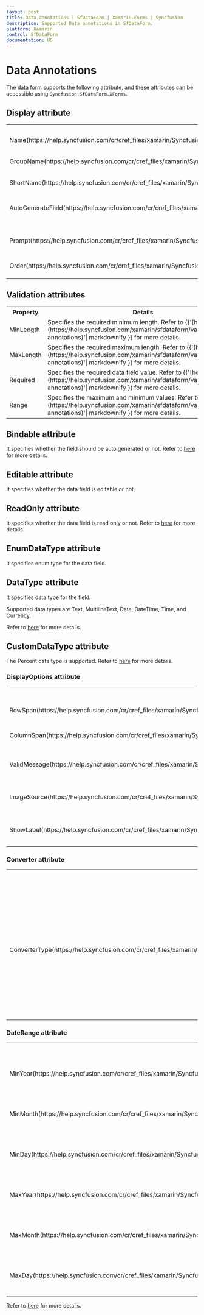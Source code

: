```yaml
---
layout: post
title: Data annotations | SfDataForm | Xamarin.Forms | Syncfusion
description: Supported Data annotations in SfDataForm.
platform: Xamarin
control: SfDataForm
documentation: UG
---
```


# Data Annotations

The data form supports the following attribute, and these attributes can be accessible using `Syncfusion.SfDataForm.XForms`.

## Display attribute

<table>
<tr>
<th>Property</th>
<th>Details</th>
</tr>
<tr>
<td>
Name(https://help.syncfusion.com/cr/cref_files/xamarin/Syncfusion.SfDataForm.XForms~Syncfusion.XForms.DataForm.DisplayAttribute~Name.html)
</td>
<td>
Specifies the label text.
</td>
</tr>
<tr>
<td>
GroupName(https://help.syncfusion.com/cr/cref_files/xamarin/Syncfusion.SfDataForm.XForms~Syncfusion.XForms.DataForm.DisplayAttribute~GroupName.html)
</td>
<td>
Specifies the group name which groups the fields in the data form. Refer to {{'[here](https://help.syncfusion.com/xamarin/sfdataform/layout#grouping-data-fields)'| markdownify }} for more details.
</td>
</tr>
<tr>
<td>
ShortName(https://help.syncfusion.com/cr/cref_files/xamarin/Syncfusion.SfDataForm.XForms~Syncfusion.XForms.DataForm.DisplayAttribute~ShortName.html)
</td>
<td>
Specifies the label text. It takes higher priority than Name.
</td>
</tr>
<tr>
<td>
AutoGenerateField(https://help.syncfusion.com/cr/cref_files/xamarin/Syncfusion.SfDataForm.XForms~Syncfusion.XForms.DataForm.DisplayAttribute~AutoGenerateField.html)
</td>
<td>
Specifies whether the field should be auto generated or not. Refer to {{'[here](https://help.syncfusion.com/xamarin/sfdataform/working-with-dataform#cancel-dataformitem-generation-of-data-field)'| markdownify }} for more details.
</td>
</tr>
<tr>
<td>
Prompt(https://help.syncfusion.com/cr/cref_files/xamarin/Syncfusion.SfDataForm.XForms~Syncfusion.XForms.DataForm.DisplayAttribute~Prompt.html)
</td>
<td>
Specifies watermark text for the editor. Refer to {{'[here](https://help.syncfusion.com/xamarin/sfdataform/working-with-dataform#setting-watermark)'| markdownify }} for more details.
</td>
</tr>
<tr>
<td>
Order(https://help.syncfusion.com/cr/cref_files/xamarin/Syncfusion.SfDataForm.XForms~Syncfusion.XForms.DataForm.DisplayAttribute~Order.html)
</td>
<td>
Specifies the order of field in the data form. Refer to {{'[here](https://help.syncfusion.com/xamarin/sfdataform/layout#changing-order-of-the-dataformitem	)'| markdownify }} for more details.
</td>
</tr>
</table>

## Validation attributes

<table>
<tr>
<th>
Property
</th>
<th>
Details
</th>
</tr>
<tr>
<td>
MinLength
</td>
<td>
Specifies the required minimum length. Refer to {{'[here](https://help.syncfusion.com/xamarin/sfdataform/validation#data-annotations)'| markdownify }} for more details.
</td>
</tr>
<tr>
<td>
MaxLength

</td>
<td>
Specifies the required maximum length. Refer to {{'[here](https://help.syncfusion.com/xamarin/sfdataform/validation#data-annotations)'| markdownify }} for more details.
</td>
</tr>
<tr>
<td>
Required

</td>
<td>
Specifies the required data field value. Refer to {{'[here](https://help.syncfusion.com/xamarin/sfdataform/validation#data-annotations)'| markdownify }} for more details.
</td>
</tr>
<tr>
<td>
Range

</td>
<td>
Specifies the maximum and minimum values. Refer to {{'[here](https://help.syncfusion.com/xamarin/sfdataform/validation#data-annotations)'| markdownify }} for more details.
</td>
</tr>
</table>

## Bindable attribute

It specifies whether the field should be auto generated or not. Refer to [here](https://help.syncfusion.com/xamarin/sfdataform/working-with-dataform#cancel-dataformitem-generation-of-data-field) for more details.

## Editable attribute

It specifies whether the data field is editable or not.

## ReadOnly attribute

It specifies whether the data field is read only or not. Refer to [here](https://help.syncfusion.com/xamarin/sfdataform/editing#disable-editing) for more details.

## EnumDataType attribute

It specifies enum type for the data field.

## DataType attribute

It specifies data type for the field.

Supported data types are Text, MultilineText, Date, DateTime, Time, and Currency.

Refer to [here](https://help.syncfusion.com/xamarin/sfdataform/working-with-dataform#auto-generating-dataformitems-for-the-data-field) for more details.

## CustomDataType attribute

The Percent data type is supported. Refer to [here](https://help.syncfusion.com/xamarin/sfdataform/working-with-dataform#auto-generating-dataformitems-for-the-data-field) for more details.

### DisplayOptions attribute

<table>
<tr>
<th>
Property
</th>
<th>
Details
</th>
</tr>
<tr>
<td>
RowSpan(https://help.syncfusion.com/cr/cref_files/xamarin/Syncfusion.SfDataForm.XForms~Syncfusion.XForms.DataForm.DisplayOptionsAttribute~RowSpan.html)
</td>
<td>
Specifies the row span for the data form item. Refer to {{'[here](https://help.syncfusion.com/xamarin/sfdataform/layout#row-span)'| markdownify }} for more details.
</td>
</tr>
<tr>
<td>
ColumnSpan(https://help.syncfusion.com/cr/cref_files/xamarin/Syncfusion.SfDataForm.XForms~Syncfusion.XForms.DataForm.DisplayOptionsAttribute~ColumnSpan.html)
</td>
<td>
Specifies the column span for the data form item. Refer to {{'[here](https://help.syncfusion.com/xamarin/sfdataform/layout#column-span)'| markdownify }} for more details.
</td>
</tr>
<tr>
<td>
ValidMessage(https://help.syncfusion.com/cr/cref_files/xamarin/Syncfusion.SfDataForm.XForms~Syncfusion.XForms.DataForm.DisplayOptionsAttribute~ValidMessage.html)
</td>
<td>
Specifies positive message to be shown when validation is passed. Refer to {{'[here](https://help.syncfusion.com/xamarin/sfdataform/validation#valid-or-positive-message)'| markdownify }} for more details.
</td>
</tr>
<tr>
<td>
ImageSource(https://help.syncfusion.com/cr/cref_files/xamarin/Syncfusion.SfDataForm.XForms~Syncfusion.XForms.DataForm.DataFormItem~ImageSource.html)
</td>
<td>
Specifies the image source for loading image instead of label. Refer to {{'[here](https://help.syncfusion.com/xamarin/sfdataform/layout#loading-images-for-label)'| markdownify }} for more details.
</td>
</tr>
<tr>
<td>
ShowLabel(https://help.syncfusion.com/cr/cref_files/xamarin/Syncfusion.SfDataForm.XForms~Syncfusion.XForms.DataForm.DisplayOptionsAttribute~ShowLabel.html)
</td>
<td>
Specifies whether the label should be visible or not. Refer to {{'[here](https://help.syncfusion.com/xamarin/sfdataform/layout#label-visibility)'| markdownify }} for more details.
</td>
</tr>
</table>

### Converter attribute

<table>
<tr>
<th>
Property
</th>
<th>
Details
</th>
</tr>
<tr>
<td>
ConverterType(https://help.syncfusion.com/cr/cref_files/xamarin/Syncfusion.SfDataForm.XForms~Syncfusion.XForms.DataForm.ConverterAttribute~ConverterType.html)
</td>
<td>
Specifies the Converter type which converts the original value in different format or as different value. Refer to here for more details.
</td>
</tr>
</table>

### DateRange attribute

<table>
<tr>
<th>
Property
</th>
<th>
Details
</th>
</tr>
<tr>
<td>
MinYear(https://help.syncfusion.com/cr/cref_files/xamarin/Syncfusion.SfDataForm.XForms~Syncfusion.XForms.DataForm.DateRangeAttribute~MinYear.html)
</td>
<td>
Specifies the required minimum year.
</td>
</tr>
<tr>
<td>
MinMonth(https://help.syncfusion.com/cr/cref_files/xamarin/Syncfusion.SfDataForm.XForms~Syncfusion.XForms.DataForm.DateRangeAttribute~MinMonth.html)
</td>
<td>
Specifies the required minimum month.
</td>
</tr>
<tr>
<td>
MinDay(https://help.syncfusion.com/cr/cref_files/xamarin/Syncfusion.SfDataForm.XForms~Syncfusion.XForms.DataForm.DateRangeAttribute~MinDay.html)
</td>
<td>
Specifies the required minimum day.
</td>
</tr>
<tr>
<td>
MaxYear(https://help.syncfusion.com/cr/cref_files/xamarin/Syncfusion.SfDataForm.XForms~Syncfusion.XForms.DataForm.DateRangeAttribute~MaxYear.html)
</td>
<td>
Specifies the required maximum year.
</td>
</tr>
<tr>
<td>
MaxMonth(https://help.syncfusion.com/cr/cref_files/xamarin/Syncfusion.SfDataForm.XForms~Syncfusion.XForms.DataForm.DateRangeAttribute~MaxMonth.html)
</td>
<td>
Specifies the required maximum month.
</td>
</tr>
<tr>
<td>
MaxDay(https://help.syncfusion.com/cr/cref_files/xamarin/Syncfusion.SfDataForm.XForms~Syncfusion.XForms.DataForm.DateRangeAttribute~MaxDay.html)
</td>
<td>
Specifies the required maximum day.
</td>
</tr>
</table>

Refer to [here](https://help.syncfusion.com/xamarin/sfdataform/validation#data-annotations) for more details.
